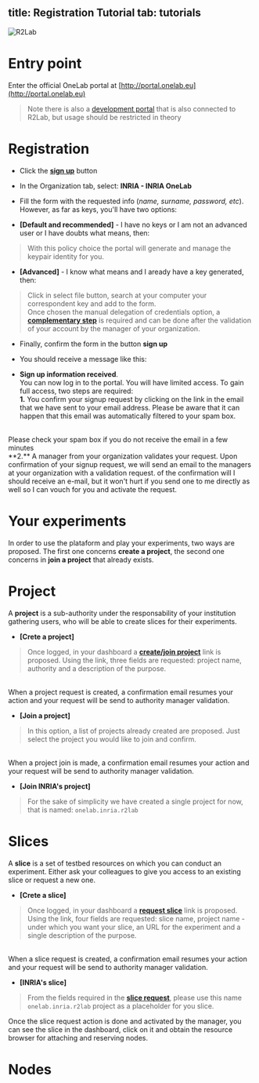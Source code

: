 title: Registration Tutorial
tab: tutorials
---
![R2Lab](https://onelab.eu/static/images/onelab.png)

# Entry point
Enter the official OneLab portal at [http://portal.onelab.eu](http://portal.onelab.eu)

> Note there is also a [development portal](http://dev.myslice.info) that is also connected to R2Lab, but usage should be restricted in theory

# Registration

- Click the **[sign up](http://dev.myslice.info/register)** button 
- In the Organization tab, select: **INRIA - INRIA OneLab**
- Fill the form with the requested info (*name, surname, password, etc*). However, as far as keys, you'll have two options:

 - **[Default and recommended]** -  I have no keys or I am not an advanced user or I have doubts what means, then:
> With this policy choice the portal will generate and manage the keypair identity for you.

 - **[Advanced]** -  I know what means and I aready have a key generated, then:
> Click in select file button, search at your computer your correspondent key and add to the form.<br>
Once chosen the manual delegation of credentials option, a **[complementary step](https://portal.onelab.eu/portal/manual_delegation)** is required and can be done after the validation of your account by the manager of your organization.

- Finally, confirm the form in the button **sign up**

- You should receive a message like this:<br>
 - **Sign up information received**.
<br>You can now log in to the portal. You will have limited access.
To gain full access, two steps are required:
<br> **1.** You confirm your signup request by clicking on the link in the email that we have sent to your email address.
Please be aware that it can happen that this email was automatically filtered to your spam box. 
<br>
Please check your spam box if you do not receive the email in a few minutes
<br>
**2.** A manager from your organization validates your request. Upon confirmation of your signup request,
we will send an email to the managers at your organization with a validation request.
of the confirmation will I should receive an e-mail, but it won't hurt if you send one to me directly as well so I can vouch for you and activate the request.

# Your experiments
In order to use the plataform and play your experiments, two ways are proposed. The first one concerns **create a project**, the second one concerns in **join a project** that already exists.

# Project
A **project** is a sub-authority under the responsability of your institution gathering users, who will be able to create slices for their experiments.

- **[Crete a project]**
  
 > Once logged, in your dashboard a **[create/join project](https://portal.onelab.eu/portal/project_request/)** link is proposed. 
Using the link, three fields are requested: project name, authority and a description of the purpose.
<br>
When a project request is created, a confirmation email resumes your action and your request will be send to authority manager validation.

- **[Join a project]**
> In this option, a list of projects already created are proposed. Just select the project you would like to join and confirm. 
<br>
When a project join is made, a confirmation email resumes your action and your request will be send to authority manager validation.

- **[Join INRIA's project]**
> For the sake of simplicity we have created a single project for now, that is named: `onelab.inria.r2lab`	

# Slices
A **slice** is a set of testbed resources on which you can conduct an experiment. 
Either ask your colleagues to give you access to an existing slice or request a new one.

- **[Crete a slice]**
> Once logged, in your dashboard a **[request slice](https://portal.onelab.eu/portal/slice_request/)** link is proposed. 
Using the link, four fields are requested: slice name, project name - under which you want your slice, an URL for the experiment and a single description of the purpose.
<br>
When a slice request is created, a confirmation email resumes your action and your request will be send to authority manager validation.

- **[INRIA's slice]**
 > From the fields required in the **[slice request](https://portal.onelab.eu/portal/slice_request/)**, please use this name `onelab.inria.r2lab` project as a placeholder for you slice.

Once the slice request action is done and activated by the manager, you can see the slice in the dashboard, click on it and obtain the resource browser for attaching and reserving nodes.

# Nodes

